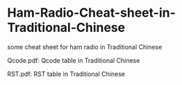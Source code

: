 # Ham-Radio-Cheat-sheet-in-Traditional-Chinese
some cheat sheet for ham radio in Traditional Chinese

Qcode.pdf: Qcode table in Traditional Chinese

RST.pdf:   RST table in Traditional Chinese
